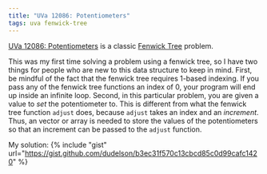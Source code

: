 ```yaml
---
title: "UVa 12086: Potentiometers"
tags: uva fenwick-tree
---
```

[UVa 12086: Potentiometers](https://uva.onlinejudge.org/external/120/p12086.pdf) is a classic [Fenwick Tree](https://en.wikipedia.org/wiki/Fenwick_tree) problem.
<!--more-->
This was my first time solving a problem using a fenwick tree, so I have two things for people who are new to this data structure to keep in mind. First, be mindful of the fact that the fenwick tree requires 1-based indexing. If you pass any of the fenwick tree functions an index of 0, your program will end up inside an infinite loop. Second, in this particular problem, you are given a value to *set* the potentiometer to. This is different from what the fenwick tree function `adjust` does, because `adjust` takes an index and an *increment*. Thus, an vector or array is needed to store the values of the potentiometers so that an increment can be passed to the `adjust` function.

My solution:
{% include "gist" url="https://gist.github.com/dudelson/b3ec31f570c13cbcd85c0d99cafc1420" %}
